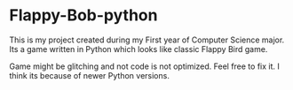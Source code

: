 # Flappy-Bob-python
This is my project created during my First year of  Computer Science major. Its a game written in Python which looks like classic Flappy Bird game.

Game might be glitching and not code is not optimized. Feel free to fix it. I think its because of newer Python versions.
